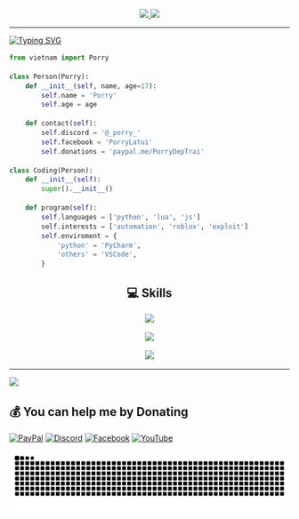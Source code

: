 <p align='center'>
  <a href="https://discord.com/users/1110090935829794849#gh-light-mode-only">
    <img height=auto width=auto src="https://discord.c99.nl/widget/theme-5/1110090935829794849.png#gh-light-mode-only" height="1000px"/>
  </a>
  <a href="https://discord.com/users/1110090935829794849#gh-dark-mode-only">
    <img height=auto width=auto src="https://discord.c99.nl/widget/theme-4/1110090935829794849.png#gh-dark-mode-only" height="1000px"/>
  </a>
</p>


---
<p align='left'><a href="https://git.io/typing-svg"><img src="https://readme-typing-svg.demolab.com?font=Fira+Code&pause=1000&color=853DD8&width=600&lines=Hi%2C+i'm+Porry+👋🏻;Passionate+about+coding+🖥️;Always+exploring+new+technologies+📚;Love+blending+art+with+programming+🎨💻;Bringing+creativity+to+every+line+of+code+✨;Python%2C+JS%2C+Lua+🌙" alt="Typing SVG" /></a></p>

```py
from vietnam import Porry

class Person(Porry):
    def __init__(self, name, age=17):
        self.name = 'Porry'
        self.age = age
    
    def contact(self):
        self.discord = '@_porry_'
        self.facebook = 'PorryLatui'
        self.donations = 'paypal.me/PorryDepTrai'

class Coding(Person):
    def __init__(self):
        super().__init__()
    
    def program(self):
        self.languages = ['python', 'lua', 'js']
        self.interests = ['automation', 'roblox', 'exploit']
        self.enviroment = {
            'python' = 'PyCharm',
            'others' = 'VSCode',
        } 
```









<h2 align="center">💻 Skills</h2>

<p align="center">
  <a href="https://skillicons.dev">
    <img src="https://skillicons.dev/icons?i=python,nodejs,vscode,pycharm,lua,js,css,html" />
  </a>
</p>
<p align="center"><img src="https://github-readme-stats.vercel.app/api?username=PorryDepTrai&theme=midnight-purple&hide_border=true&include_all_commits=true&count_private=true" /></p>
<p align="center"><img src="https://github-readme-stats.vercel.app/api/top-langs/?username=PorryDepTrai&theme=midnight-purple&hide_border=true&include_all_commits=true&count_private=true&layout=compact" /></p>

---
[![](https://visitcount.itsvg.in/api?id=PorryDepTrai&icon=5&color=6)](https://visitcount.itsvg.in)


## 💰 You can help me by Donating
[![PayPal](https://img.shields.io/badge/PayPal-00457C?style=for-the-badge&logo=paypal&logoColor=white)](https://paypal.me/PorryDepTrai) 
[![Discord](https://img.shields.io/badge/Discord-%235865F2.svg?style=for-the-badge&logo=discord&logoColor=white)]([discord://-/users/1110090935829794849](https://discord.com/users/1110090935829794849)) [![Facebook](https://img.shields.io/badge/Facebook-%231877F2.svg?style=for-the-badge&logo=Facebook&logoColor=white)](https://facebook.com/PorryLaTui) [![YouTube](https://img.shields.io/badge/YouTube-%23FF0000.svg?style=for-the-badge&logo=YouTube&logoColor=white)](https://youtube.com/@Porry999) 


<img src="https://raw.githubusercontent.com/PorryDepTrai/PorryDepTrai/output/github-contribution-grid-snake-dark.svg" alt="Snake animation" />


  
